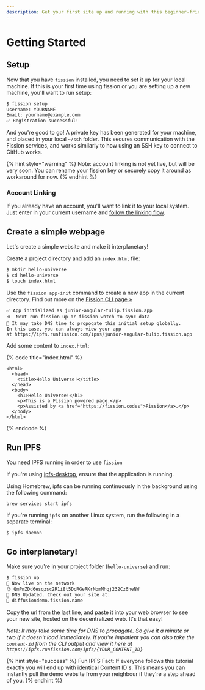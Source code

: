 ```yaml
---
description: Get your first site up and running with this beginner-friendly guide
---
```


# Getting Started

## Setup

Now that you have `fission` installed, you need to set it up for your local machine. If this is your first time using fission or you are setting up a new machine, you'll want to run setup:

```bash
$ fission setup
Username: YOURNAME
Email: yourname@example.com
✅ Registration successful!
```

And you're good to go! A private key has been generated for your machine, and placed in your local `~/ssh` folder. This secures communication with the Fission services, and works similarly to how using an SSH key to connect to GitHub works.

{% hint style="warning" %}
Note: account linking is not yet live, but will be very soon. You can rename your fission key or securely copy it around as workaround for now.
{% endhint %}

### Account Linking

If you already have an account, you'll want to link it to your local system. Just enter in your current username and [follow the linking flow](account-linking.md).

## Create a simple webpage

Let's create a simple website and make it interplanetary!

Create a project directory and add an `index.html` file:

```bash
$ mkdir hello-universe
$ cd hello-universe
$ touch index.html
```

Use the `fission app-init` command to create a new app in the current directory. Find out more on the [Fission CLI page »](cli.md)

```text
✅ App initialized as junior-angular-tulip.fission.app
⏯️  Next run fission up or fission watch to sync data
💁 It may take DNS time to propogate this initial setup globally. 
In this case, you can always view your app 
at https://ipfs.runfission.com/ipns/junior-angular-tulip.fission.app
```

Add some content to `index.html`:

{% code title="index.html" %}
```markup
<html>
  <head>
    <title>Hello Universe!</title>
  </head>
  <body>
    <h1>Hello Universe!</h1>
    <p>This is a Fission powered page.</p>
    <p>Assisted by <a href="https://fission.codes">Fission</a>.</p>
  </body>
</html>
```
{% endcode %}

## Run IPFS

You need IPFS running in order to use `fission` 

If you're using [ipfs-desktop](https://github.com/ipfs-shipyard/ipfs-desktop), ensure that the application is running.

Using Homebrew, ipfs can be running continuously in the background using the following command:

```text
brew services start ipfs
```

If you're running `ipfs` on another Linux system, run the following in a separate terminal:

```bash
$ ipfs daemon
```

## Go interplanetary!

Make sure you're in your project folder \(`hello-universe`\) and run:

```bash
$ fission up
🚀 Now live on the network
👌 QmPmZDd6esqzsc2R1i8t5DcRGeRKrNomMhqj232Cz6heNW
📝 DNS Updated. Check out your site at:
🔗 diffusiondemo.fission.name
```

Copy the url from the last line, and paste it into your web browser to see your new site, hosted on the decentralized web. It's that easy!

_Note: It may take some time for DNS to propagate. So give it a minute or two if it doesn't load immediately. If you're impatient you can also take the `content-id` from the CLI output and view it here at `https://ipfs.runfission.com/ipfs/{YOUR_CONTENT_ID}`_

{% hint style="success" %}
Fun IPFS Fact: If everyone follows this tutorial exactly you will end up with identical Content ID's. This means you can instantly pull the demo website from your neighbour if they're a step ahead of you.
{% endhint %}

